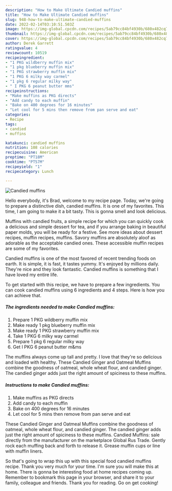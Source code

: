 ```yaml
---
description: "How to Make Ultimate Candied muffins"
title: "How to Make Ultimate Candied muffins"
slug: 948-how-to-make-ultimate-candied-muffins
date: 2022-02-14T03:10:51.503Z
image: https://img-global.cpcdn.com/recipes/5ab79cc84bf4930b/680x482cq70/candied-muffins-recipe-main-photo.jpg
thumbnail: https://img-global.cpcdn.com/recipes/5ab79cc84bf4930b/680x482cq70/candied-muffins-recipe-main-photo.jpg
cover: https://img-global.cpcdn.com/recipes/5ab79cc84bf4930b/680x482cq70/candied-muffins-recipe-main-photo.jpg
author: Derek Garrett
ratingvalue: 4
reviewcount: 10519
recipeingredient:
- "1 PKG wildberry muffin mix"
- "1 pkg blueberry muffin mix"
- "1 PKG strawberry muffin mix"
- "1 PKG 6 milky way carmel"
- "1 pkg 6 regular milky way"
- " I PKG 6 peanut butter mms"
recipeinstructions:
- "Make muffins as PKG directs"
- "Add candy to each muffin"
- "Bake on 400 degrees for 16 minutes"
- "Let cool for 5 mins then remove from pan serve and eat"
categories:
- Recipe
tags:
- candied
- muffins

katakunci: candied muffins 
nutrition: 108 calories
recipecuisine: American
preptime: "PT18M"
cooktime: "PT57M"
recipeyield: "1"
recipecategory: Lunch

---
```



![Candied muffins](https://img-global.cpcdn.com/recipes/5ab79cc84bf4930b/680x482cq70/candied-muffins-recipe-main-photo.jpg)

Hello everybody, it's Brad, welcome to my recipe page. Today, we're going to prepare a distinctive dish, candied muffins. It is one of my favorites. This time, I am going to make it a bit tasty. This is gonna smell and look delicious.

Muffins with candied fruits, a simple recipe for which you can quickly cook a delicious and simple dessert for tea, and if you arrange baking in beautiful paper molds, you will be ready for a festive. See more ideas about dessert recipes, muffin recipes, muffins. Savory muffins are absolutely aloof as adorable as the acceptable candied ones. These accessible muffin recipes are some of my favorites.

Candied muffins is one of the most favored of recent trending foods on earth. It is simple, it is fast, it tastes yummy. It's enjoyed by millions daily. They're nice and they look fantastic. Candied muffins is something that I have loved my entire life.


To get started with this recipe, we have to prepare a few ingredients. You can cook candied muffins using 6 ingredients and 4 steps. Here is how you can achieve that.

<!--inarticleads1-->

##### The ingredients needed to make Candied muffins:

1. Prepare 1 PKG wildberry muffin mix
1. Make ready 1 pkg blueberry muffin mix
1. Make ready 1 PKG strawberry muffin mix
1. Take 1 PKG 6 milky way carmel
1. Prepare 1 pkg 6 regular milky way
1. Get  I PKG 6 peanut butter m&amp;ms


The muffins always come up tall and pretty. I love that they&#39;re so delicious and loaded with healthy. These Candied Ginger and Oatmeal Muffins combine the goodness of oatmeal, whole wheat flour, and candied ginger. The candied ginger adds just the right amount of spiciness to these muffins. 

<!--inarticleads2-->

##### Instructions to make Candied muffins:

1. Make muffins as PKG directs
1. Add candy to each muffin
1. Bake on 400 degrees for 16 minutes
1. Let cool for 5 mins then remove from pan serve and eat


These Candied Ginger and Oatmeal Muffins combine the goodness of oatmeal, whole wheat flour, and candied ginger. The candied ginger adds just the right amount of spiciness to these muffins. Candied Muffins: sale directly from the manufacturer on the marketplace Global Rus Trade. Gently rock each muffing back and forth to release it. Grease muffin cups or line with muffin liners. 

So that's going to wrap this up with this special food candied muffins recipe. Thank you very much for your time. I'm sure you will make this at home. There is gonna be interesting food at home recipes coming up. Remember to bookmark this page in your browser, and share it to your family, colleague and friends. Thank you for reading. Go on get cooking!
